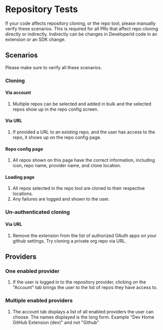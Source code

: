 ﻿
# Repository Tests
If your code affects repository cloning, or the repo tool, please manually verify these scenarios.  This is required for all PRs that affect repo cloning directly or indirectly.  Indirectly can be changes in DeveloperId code in an extension or an SDK change.

## Scenarios
Please make sure to verify all these scenarios.
### Cloning

#### Via account
1. Multiple repos can be selected and added in bulk and the selected repos show up in the repo config screen.

#### Via URL
1. If provided a URL to an existing repo, and the user has access to the repo, it shows up on the repo config page.

#### Repo config page
1. All repos shown on this page have the correct information, including icon, repo name, provider name, and clone location.

#### Loading page
1. All repos selected in the repo tool are cloned to their respective locations.
2. Any failures are logged and shown to the user. 

### Un-authenticated cloning

#### Via URL
1. Remove the extension from the list of authorized OAuth apps on your github settings.  Try cloning a private org repo via URL.

## Providers
### One enabled provider
1. If the user is logged in to the repository provider, clicking on the "Account" tab brings the user to the list of repos they have access to.

### Multiple enabled providers
1. The account tab displays a list of all enabled providers the user can choose.  The names displayed is the long form.  Example "Dev Home GitHub Extension (dev)" and not "Github"
